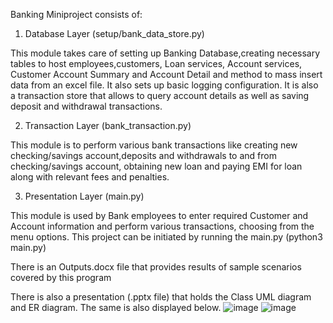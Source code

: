 Banking Miniproject consists of:

1. Database Layer (setup/bank_data_store.py)

This module takes care of setting up Banking Database,creating necessary tables to host employees,customers, Loan services, Account services, Customer Account Summary and Account Detail and method to mass insert data from an excel file. It also sets up basic logging configuration. It is also a transaction store that allows to query account details as well as saving deposit and withdrawal transactions.

2. Transaction Layer (bank_transaction.py)

This module is to perform various bank transactions like creating new checking/savings account,deposits and withdrawals to and from checking/savings account, obtaining new loan and paying EMI for loan along with relevant fees and penalties.

3. Presentation Layer (main.py)

This module is used by Bank employees to enter required Customer and Account information and perform various transactions, choosing from the menu options. This project can be initiated by running the main.py (python3 main.py)

There is an Outputs.docx file that provides results of sample scenarios covered by this program

There is also a presentation (.pptx file) that holds the Class UML diagram and ER diagram. The same is also displayed below.
![image](https://user-images.githubusercontent.com/66568505/177687645-e515b225-abde-4058-8507-063017dc5176.png)
![image](https://user-images.githubusercontent.com/66568505/177687688-5dda5517-d971-4fdd-8949-cd72196a5853.png)



